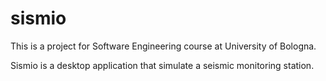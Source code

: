 # sismio

This is a project for Software Engineering course at University of Bologna.

Sismio is a desktop application that simulate a seismic monitoring station.